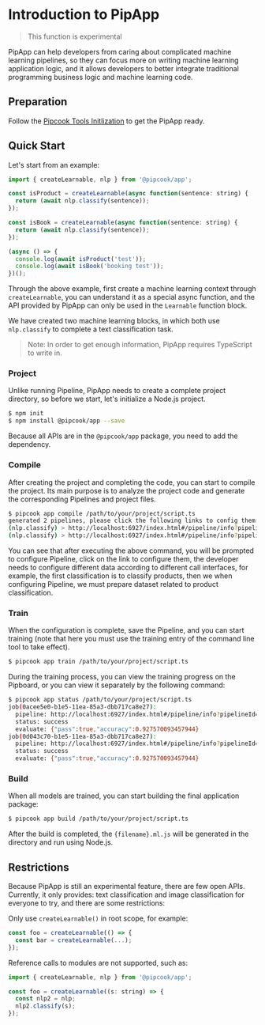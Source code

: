 # Introduction to PipApp

> This function is experimental

PipApp can help developers from caring about complicated machine learning pipelines, so they can focus more on writing machine learning application logic, and it allows developers to better integrate traditional programming business logic and machine learning code.

## Preparation

Follow the [Pipcook Tools Initlization](./pipcook-tools.md#environment-setup) to get the PipApp ready.

## Quick Start

Let's start from an example:

```js
import { createLearnable, nlp } from '@pipcook/app';

const isProduct = createLearnable(async function(sentence: string) {
  return (await nlp.classify(sentence));
});

const isBook = createLearnable(async function(sentence: string) {
  return (await nlp.classify(sentence));
});

(async () => {
  console.log(await isProduct('test'));
  console.log(await isBook('booking test'));
})();
```

Through the above example, first create a machine learning context through `createLearnable`, you can understand it as a special async function, and the API provided by PipApp can only be used in the `Learnable` function block.

We have created two machine learning blocks, in which both use `nlp.classify` to complete a text classification task.

> Note: In order to get enough information, PipApp requires TypeScript to write in.

### Project

Unlike running Pipeline, PipApp needs to create a complete project directory, so before we start, let's initialize a Node.js project.

```sh
$ npm init
$ npm install @pipcook/app --save
```

Because all APIs are in the `@pipcook/app` package, you need to add the dependency.

### Compile

After creating the project and completing the code, you can start to compile the project. Its main purpose is to analyze the project code and generate the corresponding Pipelines and project files.

```sh
$ pipcook app compile /path/to/your/project/script.ts
generated 2 pipelines, please click the following links to config them:
(nlp.classify) > http://localhost:6927/index.html#/pipeline/info?pipelineId=1a287920-b10e-11ea-a743-792a596edff1
(nlp.classify) > http://localhost:6927/index.html#/pipeline/info?pipelineId=1a287921-b10e-11ea-a743-792a596edff1
```

You can see that after executing the above command, you will be prompted to configure Pipeline, click on the link to configure them, the developer needs to configure different data according to different call interfaces, for example, the first classification is to classify products, then we when configuring Pipeline, we must prepare dataset related to product classification.

### Train

When the configuration is complete, save the Pipeline, and you can start training (note that here you must use the training entry of the command line tool to take effect).

```sh
$ pipcook app train /path/to/your/project/script.ts
```

During the training process, you can view the training progress on the Pipboard, or you can view it separately by the following command:

```sh
$ pipcook app status /path/to/your/project/script.ts
job(0acee5e0-b1e5-11ea-85a3-dbb717ca8e27):
  pipeline: http://localhost:6927/index.html#/pipeline/info?pipelineId=1a287920-b10e-11ea-a743-792a596edff1
  status: success
  evaluate: {"pass":true,"accuracy":0.927570093457944}
job(0d043c70-b1e5-11ea-85a3-dbb717ca8e27):
  pipeline: http://localhost:6927/index.html#/pipeline/info?pipelineId=1a287921-b10e-11ea-a743-792a596edff1
  status: success
  evaluate: {"pass":true,"accuracy":0.927570093457944}
```

### Build

When all models are trained, you can start building the final application package:

```sh
$ pipcook app build /path/to/your/project/script.ts
```

After the build is completed, the `{filename}.ml.js` will be generated in the directory and run using Node.js.

## Restrictions

Because PipApp is still an experimental feature, there are few open APIs. Currently, it only provides: text classification and image classification for everyone to try, and there are some restrictions:

Only use `createLearnable()` in root scope, for example:

```js
const foo = createLearnable(() => {
  const bar = createLearnable(...);
});
```

Reference calls to modules are not supported, such as:

```js
import { createLearnable, nlp } from '@pipcook/app';

const foo = createLearnable((s: string) => {
  const nlp2 = nlp;
  nlp2.classify(s);
});
```
